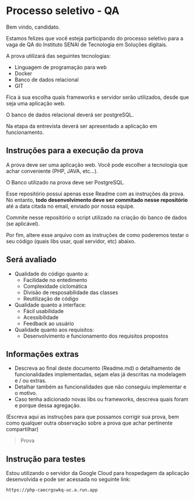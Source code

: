 # Processo seletivo - QA

Bem vindo, candidato. 

Estamos felizes que você esteja participando do processo seletivo para a vaga de QA do Instituto SENAI de Tecnologia em Soluções digitais.

A prova utilizará das seguintes tecnologias: 
- Linguagem de programação para web
- Docker
- Banco de dados relacional
- GIT

Fica à sua escolha quais frameworks e servidor serão utilizados, desde que seja uma aplicação web. 

O banco de dados relacional deverá ser postgreSQL. 

Na etapa da entrevista deverá ser apresentado a aplicação em funcionamento.

## Instruções para a execução da prova

A prova deve ser uma aplicação web. Você pode escolher a tecnologia que achar conveniente (PHP, JAVA, etc...).

O Banco utilizado na prova deve ser PostgreSQL.

Esse repositório possui apenas esse Readme com as instruções da prova. No entanto, **todo desenvolvimento deve ser commitado nesse repositório** até a data citada no email, enviado por nossa equipe.

Commite nesse repositório o script utilizado na criação do banco de dados (se aplicável).

Por fim, altere esse arquivo com as instruções de como poderemos testar o seu código (quais libs usar, qual servidor, etc) abaixo.

## Será avaliado
- Qualidade do código quanto a:
  - Facilidade no entedimento
  - Complexidade ciclomática
  - Divisão de resposabilidade das classes
  - Reutilização de código
- Qualidade quanto a interface:
  - Fácil usabilidade
  - Acessibilidade
  - Feedback ao usuário
- Qualidade quanto aos requisitos:
  - Desenvolvimento e funcionamento dos requisitos propostos

## Informações extras

- Descreva ao final deste documento (Readme.md) o detalhamento de funcionalidades implementadas, sejam elas já descritas na modelagem e / ou extras.
- Detalhar também as funcionalidades que não conseguiu implementar e o motivo.
- Caso tenha adicionado novas libs ou frameworks, descreva quais foram e porque dessa agregação.

(Escreva aqui as instruções para que possamos corrigir sua prova, bem como qualquer outra observação sobre a prova que achar pertinente compartilhar)

>
> Prova
>


## Instrução para testes
Estou utilizando o servidor da Google Cloud para hospedagem da aplicação desenvolvida e pode ser acessada no seguinte link:

    https://php-caecrgswkq-uc.a.run.app